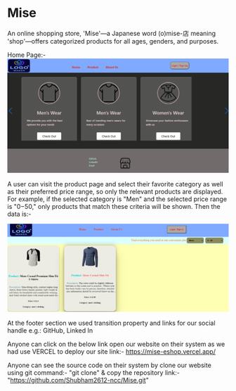 # Mise
An online shopping store, 'Mise'—a Japanese word (o)mise-店 meaning 'shop'—offers categorized products for all ages, genders, and purposes.

Home Page:-
![alt text](<Screenshot 2024-07-10 021312.png>)

A user can visit the product page and select their favorite category as well as their preferred price range, so only the relevant products are displayed.
For example, if the selected category is "Men" and the selected price range is "$0-$50," only products that match these criteria will be shown.
Then the data is:-

![alt text](<Screenshot 2024-06-08 215422.png>)


At the footer section we used transition property and links for our social handle
e.g.: GitHub, Linked In

Anyone can click on the below link open our website on their system as we had use VERCEL to deploy our site
link:- https://mise-eshop.vercel.app/

Anyone can see the source code on their system by clone our website using git command:- "git clone" & copy the repository link:- "https://github.com/Shubham2612-ncc/Mise.git"